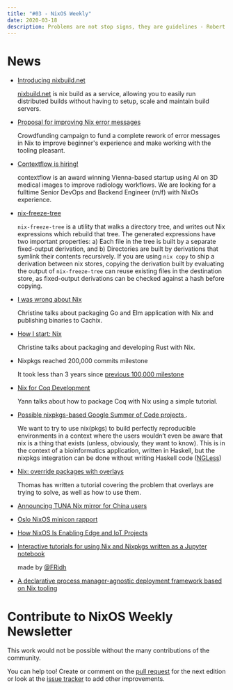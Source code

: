```yaml
---
title: "#03 - NixOS Weekly"
date: 2020-03-18
description: Problems are not stop signs, they are guidelines - Robert H. Schuller
---
```


# News

- [Introducing nixbuild.net](https://blog.nixbuild.net/posts/2020-02-18-introducing-nixbuild-net.html)

  [nixbuild.net](https://nixbuild.net) is nix build as a service, allowing you
  to easily run distributed builds without having to setup, scale and maintain
  build servers.

- [Proposal for improving Nix error messages
  ](https://blog.cachix.org/post/2020-03-18-proposal-for-improving-nix-error-messages/)

  Crowdfunding campaign to fund a complete rework of error messages in Nix to improve
  beginner's experience and make working with the tooling pleasant.

- [Contextflow is hiring!](https://docs.google.com/document/d/1IwIRFV4ZzkMr4N2K06aHAjaGq3vcLfQBWZpvasDVG24/edit)

  contextflow is an award winning Vienna-based startup using AI on 3D medical images to improve radiology workflows. We are looking for a fulltime Senior DevOps and Backend Engineer (m/f) with NixOs experience.

- [nix-freeze-tree](http://jackkelly.name/blog/archives/2020/01/25/nix-freeze-tree/index.html)

  `nix-freeze-tree` is a utility that walks a directory tree, and writes out Nix expressions which
  rebuild that tree. The generated expressions have two important properties:
  a) Each file in the tree is built by a separate fixed-output derivation, and
  b) Directories are built by derivations that symlink their contents recursively.
  If you are using `nix copy` to ship a derivation between nix stores, copying the derivation built
  by evaluating the output of `nix-freeze-tree` can reuse existing files in the destination store, as
  fixed-output derivations can be checked against a hash before copying.

- [I was wrong about Nix
  ](https://christine.website/blog/i-was-wrong-about-nix-2020-02-10)

  Christine talks about packaging Go and Elm application with Nix
  and publishing binaries to Cachix.

- [How I start: Nix](https://christine.website/blog/how-i-start-nix-2020-03-08)

  Christine talks about packaging and developing Rust with Nix.

- Nixpkgs reached 200,000 commits milestone

  It took less than 3 years since [previous 100,000 milestone](https://www.reddit.com/r/NixOS/comments/5rsqde/nixpkgs_just_hit_the_100000_commits_mark/)

- [Nix for Coq Development](https://yannherklotz.com/blog/2020-02-15-nix-for-coq-development.html)

  Yann talks about how to package Coq with Nix using a
  simple tutorial.

- [Possible nixpkgs-based Google Summer of Code projects
  ](http://big-data-biology.org/positions/gsoc-tweag/).

  We want to try to use nix(pkgs) to build perfectly reproducible environments in a context
  where the users wouldn’t even be aware that nix is a thing that exists (unless, obviously,
  they want to know). This is in the context of a bioinformatics application, written in Haskell,
  but the nixpkgs integration can be done without writing Haskell code ([NGLess](https://ngless.embl.de/))

- [Nix: override packages with overlays
  ](https://thomashartmann.dev/blog/nix-override-packages-with-overlays/)

  Thomas has written a tutorial covering the problem that overlays
  are trying to solve, as well as how to use them.

- [Announcing TUNA Nix mirror for China users
  ](https://discourse.nixos.org/t/announcing-tuna-nix-mirror/6144)

- [Oslo NixOS minicon rapport
  ](https://blog.hackeriet.no/oslo-nixos-minicon-rapport/)

- [How NixOS Is Enabling Edge and IoT Projects
  ](https://www.worksonarm.com/blog/how-nixos-is-enabling-edge-and-iot-projects/)

- [Interactive tutorials for using Nix and Nixpkgs written as a Jupyter notebook
  ](https://github.com/FRidh/nix-tutorials)

  made by [@FRidh](https://github.com/FRidh)

- [A declarative process manager-agnostic deployment framework based on Nix tooling
  ](https://sandervanderburg.blogspot.com/2020/02/a-declarative-process-manager-agnostic.html)

# Contribute to NixOS Weekly Newsletter

This work would not be possible without the many contributions of the community.

You can help too! Create or comment on the [pull request](https://github.com/NixOS/nixos-weekly/pulls)
for the next edition or look at the
[issue tracker](https://github.com/NixOS/nixos-weekly/issues) to add other improvements.
